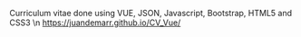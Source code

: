Curriculum vitae done using VUE, JSON, Javascript, Bootstrap, HTML5 and CSS3 \n
https://juandemarr.github.io/CV_Vue/
